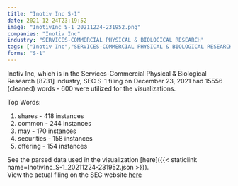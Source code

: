 ```yaml
---
title: "Inotiv Inc S-1"
date: 2021-12-24T23:19:52
image: "InotivInc_S-1_20211224-231952.png"
companies: "Inotiv Inc"
industry: "SERVICES-COMMERCIAL PHYSICAL & BIOLOGICAL RESEARCH"
tags: ["Inotiv Inc","SERVICES-COMMERCIAL PHYSICAL & BIOLOGICAL RESEARCH","12-23-2021","S-1"]
forms: "S-1"
---
```

Inotiv Inc, which is in the Services-Commercial Physical & Biological Research [8731] industry, SEC S-1 filing on December 23, 2021 had 15556 (cleaned) words - 600 were utilized for the visualizations.

Top Words:
1. shares - 418 instances
2. common - 244 instances
3. may - 170 instances
4. securities - 158 instances
5. offering - 154 instances


See the parsed data used in the visualization [here]({{< staticlink name=InotivInc_S-1_20211224-231952.json >}}).  
View the actual filing on the SEC website [here](https://www.sec.gov/Archives/edgar/data/720154/0001104659-21-153236.txt)
